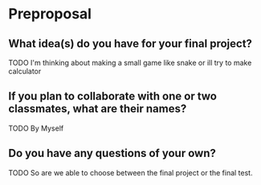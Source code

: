 # Preproposal

## What idea(s) do you have for your final project?
TODO
I'm thinking about making a small game like snake or ill try to make calculator

## If you plan to collaborate with one or two classmates, what are their names?
TODO
By Myself


## Do you have any questions of your own?
TODO
So are we able to choose between the final project or the final test.

